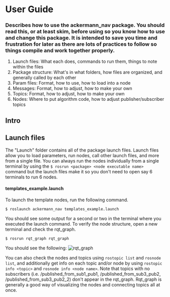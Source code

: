 # User Guide
### Describes how to use the ackermann_nav package. You should read this, or at least skim, before using so you know how to use and change this package. It is intended to save you time and frustration for later as there are lots of practices to follow so things compile and work together properly. 

1. Launch files: What each does, commands to run them, things to note within the files
2. Package structure: What's in what folders, how files are organized, and generally called by each other
3. Param files: Format, how to use, how to load into a node
4. Messages: Format, how to adjust, how to make your own
5. Topics: Format, how to adjust, how to make your own
6. Nodes: Where to put algorithm code, how to adjust publisher/subscriber topics

## Intro

## Launch files
The "Launch" folder contains all of the package launch files. Launch files allow you to load parameters, run nodes, call other launch files, and more from a single file. You can always run the nodes individually from a single terminal by using the `$ rosrun <package> <node executable name>` command but the launch files make it so you don't need to open say 6 terminals to run 6 nodes.

#### templates_example.launch
To launch the template nodes, run the following command. 

`$ roslaunch ackermann_nav templates_example.launch`

You should see some output for a second or two in the terminal where you executed the launch command. To verify the node structure, open a new terminal and check the rqt_graph.

`$ rosrun rqt_graph rqt_graph`

You should see the following:
![rqt_graph](https://github.com/apletta/ackermann_nav-ROS/blob/master/README/templates_example_rqt_graph.png)


You can also check the nodes and topics using `rostopic list` and `rosnode list`, and additionally get info on each topic and/or node by using `rostopic info <topic>` and `rosnode info <node name>`. Note that topics with no subscribers (i.e. /published_from_sub1_pub1, /published_from_sub3_pub2, /published_from_sub3_pub2_2) don't appear in the rqt_graph. Rqt_graph is generally a good way of visualizing the nodes and connecting topics all at once. 
